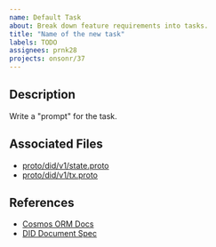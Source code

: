 ```yaml
---
name: Default Task
about: Break down feature requirements into tasks.
title: "Name of the new task"
labels: TODO
assignees: prnk28
projects: onsonr/37
---
```


## Description

Write a "prompt" for the task.

## Associated Files

- [proto/did/v1/state.proto](https://github.com/onsonr/sonr/blob/develop/proto/did/v1/state.proto)
- [proto/did/v1/tx.proto](https://github.com/onsonr/sonr/blob/develop/proto/did/v1/tx.proto)

## References

- [Cosmos ORM Docs](https://github.com/cosmos/orm)
- [DID Document Spec](https://docs.cosmos.network)
